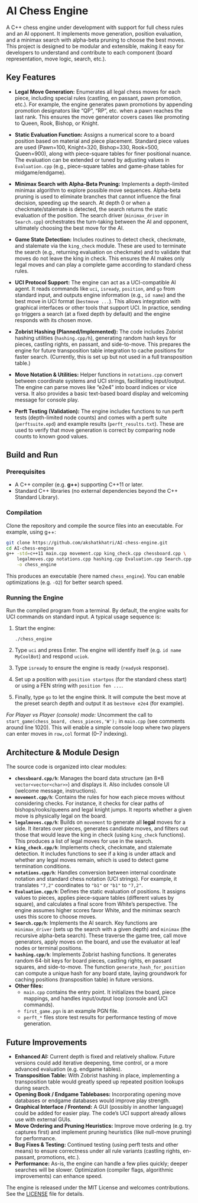 # AI Chess Engine

A C++ chess engine under development with support for full chess rules and an AI opponent. It implements move generation, position evaluation, and a minimax search with alpha-beta pruning to choose the best moves. This project is designed to be modular and extensible, making it easy for developers to understand and contribute to each component (board representation, move logic, search, etc.).

## Key Features

- **Legal Move Generation:** Enumerates all legal chess moves for each piece, including special rules (castling, en passant, pawn promotion, etc.). For example, the engine generates pawn promotions by appending promotion designators like “QP”, “RP”, etc. when a pawn reaches the last rank. This ensures the move generator covers cases like promoting to Queen, Rook, Bishop, or Knight.

- **Static Evaluation Function:** Assigns a numerical score to a board position based on material and piece placement. Standard piece values are used (Pawn=100, Knight=320, Bishop=330, Rook=500, Queen=900), along with piece-square tables for finer positional nuance. The evaluation can be extended or tuned by adjusting values in `Evaluation.cpp` (e.g., piece-square tables and game-phase tables for midgame/endgame).

- **Minimax Search with Alpha-Beta Pruning:** Implements a depth-limited minimax algorithm to explore possible move sequences. Alpha-beta pruning is used to eliminate branches that cannot influence the final decision, speeding up the search. At depth 0 or when a checkmate/stalemate is detected, the search returns the static evaluation of the position. The search driver (`minimax_driver` in `Search.cpp`) orchestrates the turn-taking between the AI and opponent, ultimately choosing the best move for the AI.

- **Game State Detection:** Includes routines to detect check, checkmate, and stalemate via the `king_check` module. These are used to terminate the search (e.g., returning evaluation on checkmate) and to validate that moves do not leave the king in check. This ensures the AI makes only legal moves and can play a complete game according to standard chess rules.

- **UCI Protocol Support:** The engine can act as a UCI-compatible AI agent. It reads commands like `uci`, `isready`, `position`, and `go` from standard input, and outputs engine information (e.g., `id name`) and the best move in UCI format (`bestmove ...`). This allows integration with graphical interfaces or other tools that support UCI. In practice, sending `go` triggers a search (at a fixed depth by default) and the engine responds with its chosen move.

- **Zobrist Hashing (Planned/Implemented):** The code includes Zobrist hashing utilities (`hashing.cpp/h`), generating random hash keys for pieces, castling rights, en passant, and side-to-move. This prepares the engine for future transposition table integration to cache positions for faster search. (Currently, this is set up but not used in a full transposition table.)

- **Move Notation & Utilities:** Helper functions in `notations.cpp` convert between coordinate systems and UCI strings, facilitating input/output. The engine can parse moves like “e2e4” into board indices or vice versa. It also provides a basic text-based board display and welcoming message for console play.

- **Perft Testing (Validation):** The engine includes functions to run perft tests (depth-limited node counts) and comes with a perft suite (`perftsuite.epd`) and example results (`perft_results.txt`). These are used to verify that move generation is correct by comparing node counts to known good values.

## Build and Run

### Prerequisites

- A C++ compiler (e.g. **g++**) supporting C++11 or later.
- Standard C++ libraries (no external dependencies beyond the C++ Standard Library).

### Compilation

Clone the repository and compile the source files into an executable. For example, using g++:

```sh
git clone https://github.com/akshatkhatri/AI-chess-engine.git
cd AI-chess-engine
g++ -std=c++11 main.cpp movement.cpp king_check.cpp chessboard.cpp \
    legalmoves.cpp notations.cpp hashing.cpp Evaluation.cpp Search.cpp \
    -o chess_engine
```

This produces an executable (here named `chess_engine`). You can enable optimizations (e.g. `-O2`) for better search speed.

### Running the Engine

Run the compiled program from a terminal. By default, the engine waits for UCI commands on standard input. A typical usage sequence is:

1. Start the engine:
   ```
   ./chess_engine
   ```

2. Type `uci` and press Enter. The engine will identify itself (e.g. `id name MyCoolBot`) and respond `uciok`.

3. Type `isready` to ensure the engine is ready (`readyok` response).

4. Set up a position with `position startpos` (for the standard chess start) or using a FEN string with `position fen ...`.

5. Finally, type `go` to let the engine think. It will compute the best move at the preset search depth and output it as `bestmove e2e4` (for example).

*For Player vs Player (console) mode:* Uncomment the call to `start_game(chess_board, chess_pieces,'W');` in `main.cpp` (see comments around line 1020). This will enable a simple console loop where two players can enter moves in `row,col` format (0–7 indexing).

## Architecture & Module Design

The source code is organized into clear modules:

- **`chessboard.cpp/h`**: Manages the board data structure (an 8×8 `vector<vector<char>>`) and displays it. Also includes console UI (welcome message, instructions).
- **`movement.cpp/h`**: Contains the rules for how each piece moves without considering checks. For instance, it checks for clear paths of bishops/rooks/queens and legal knight jumps. It reports whether a given move is physically legal on the board.
- **`legalmoves.cpp/h`**: Builds on `movement` to generate all **legal** moves for a side. It iterates over pieces, generates candidate moves, and filters out those that would leave the king in check (using `king_check` functions). This produces a list of legal moves for use in the search.
- **`king_check.cpp/h`**: Implements check, checkmate, and stalemate detection. It includes functions to see if a king is under attack and whether any legal moves remain, which is used to detect game termination conditions.
- **`notations.cpp/h`**: Handles conversion between internal coordinate notation and standard chess notation (UCI strings). For example, it translates `"7,2"` coordinates to `"b1"` or `"b1"` to `"7,2"`.
- **`Evaluation.cpp/h`**: Defines the static evaluation of positions. It assigns values to pieces, applies piece-square tables (different values by square), and calculates a final score from White’s perspective. The engine assumes higher scores favor White, and the minimax search uses this score to choose moves.
- **`Search.cpp/h`**: Implements the AI search. Key functions are `minimax_driver` (sets up the search with a given depth) and `minimax` (the recursive alpha-beta search). These traverse the game tree, call move generators, apply moves on the board, and use the evaluator at leaf nodes or terminal positions.
- **`hashing.cpp/h`**: Implements Zobrist hashing functions. It generates random 64-bit keys for board pieces, castling rights, en passant squares, and side-to-move. The function `generate_hash_for_position` can compute a unique hash for any board state, laying groundwork for caching positions (transposition table) in future versions.
- **Other files:**
  - `main.cpp` contains the entry point. It initializes the board, piece mappings, and handles input/output loop (console and UCI commands).
  - `first_game.pgn` is an example PGN file.
  - `perft_*` files store test results for performance testing of move generation.

## Future Improvements

- **Enhanced AI:** Current depth is fixed and relatively shallow. Future versions could add iterative deepening, time control, or a more advanced evaluation (e.g. endgame tables).
- **Transposition Table:** With Zobrist hashing in place, implementing a transposition table would greatly speed up repeated position lookups during search.
- **Opening Book / Endgame Tablebases:** Incorporating opening move databases or endgame databases would improve play strength.
- **Graphical Interface / Frontend:** A GUI (possibly in another language) could be added for easier play. The code’s UCI support already allows use with external GUIs.
- **Move Ordering and Pruning Heuristics:** Improve move ordering (e.g. try captures first) and implement pruning heuristics (like null-move pruning) for performance.
- **Bug Fixes & Testing:** Continued testing (using perft tests and other means) to ensure correctness under all rule variants (castling rights, en-passant, promotions, etc.).
- **Performance:** As-is, the engine can handle a few plies quickly; deeper searches will be slower. Optimization (compiler flags, algorithmic improvements) can enhance speed.

The engine is released under the MIT License and welcomes contributions. See the [LICENSE](https://github.com/akshatkhatri/AI-chess-engine/blob/main/README.md) file for details.


